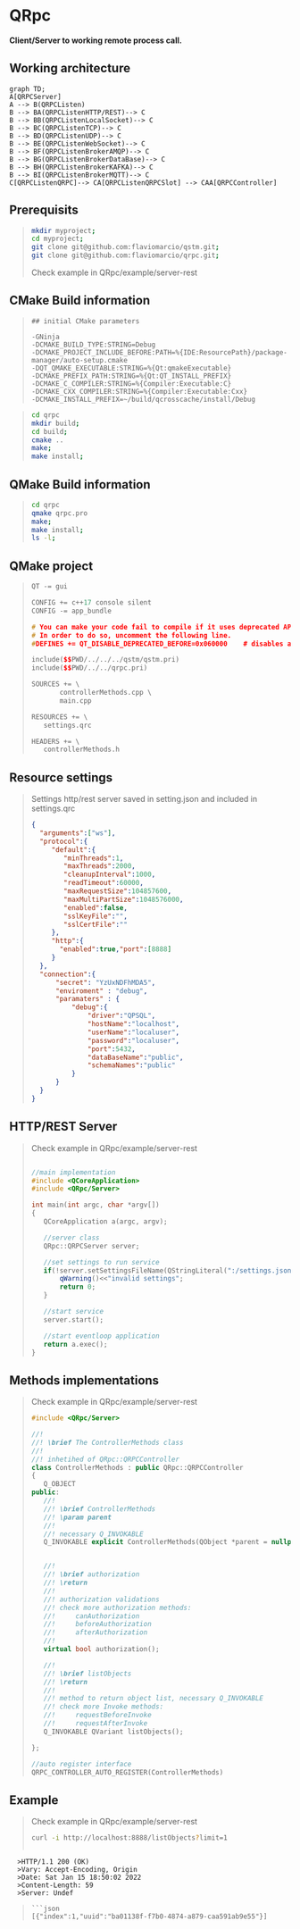 # QRpc

**Client/Server to working remote process call.**


## Working architecture

```mermaid
graph TD;
A[QRPCServer] 
A --> B(QRPCListen)
B --> BA(QRPCListenHTTP/REST)--> C
B --> BB(QRPCListenLocalSocket)--> C
B --> BC(QRPCListenTCP)--> C
B --> BD(QRPCListenUDP)--> C
B --> BE(QRPCListenWebSocket)--> C
B --> BF(QRPCListenBrokerAMQP)--> C
B --> BG(QRPCListenBrokerDataBase)--> C
B --> BH(QRPCListenBrokerKAFKA)--> C
B --> BI(QRPCListenBrokerMQTT)--> C
C[QRPCListenQRPC]--> CA[QRPCListenQRPCSlot] --> CAA[QRPCController]
```

## Prerequisits
>```bash
> mkdir myproject;
> cd myproject;
> git clone git@github.com:flaviomarcio/qstm.git;
> git clone git@github.com:flaviomarcio/qrpc.git;
>```
>Check example in QRpc/example/server-rest


## CMake Build information

>```
>## initial CMake parameters 
>
>-GNinja
>-DCMAKE_BUILD_TYPE:STRING=Debug
>-DCMAKE_PROJECT_INCLUDE_BEFORE:PATH=%{IDE:ResourcePath}/package-manager/auto-setup.cmake
>-DQT_QMAKE_EXECUTABLE:STRING=%{Qt:qmakeExecutable}
>-DCMAKE_PREFIX_PATH:STRING=%{Qt:QT_INSTALL_PREFIX}
>-DCMAKE_C_COMPILER:STRING=%{Compiler:Executable:C}
>-DCMAKE_CXX_COMPILER:STRING=%{Compiler:Executable:Cxx}
>-DCMAKE_INSTALL_PREFIX=~/build/qcrosscache/install/Debug
>```

>```bash
> cd qrpc
> mkdir build;
> cd build;
> cmake ..
> make;
> make install;
>```

## QMake Build information

>```bash
> cd qrpc
> qmake qrpc.pro
> make;
> make install;
> ls -l;
>```

## QMake project

>```c++
>QT -= gui
>
>CONFIG += c++17 console silent
>CONFIG -= app_bundle
>
># You can make your code fail to compile if it uses deprecated APIs.
># In order to do so, uncomment the following line.
>#DEFINES += QT_DISABLE_DEPRECATED_BEFORE=0x060000    # disables all the APIs deprecated before Qt 6.0.0
>
>include($$PWD/../../../qstm/qstm.pri)
>include($$PWD/../../qrpc.pri)
>
>SOURCES += \
>        controllerMethods.cpp \
>        main.cpp
>
>RESOURCES += \
>    settings.qrc
>
>HEADERS += \
>    controllerMethods.h
>```

## Resource settings

>Settings http/rest server saved in setting.json and included in settings.qrc
>```json
>{
>   "arguments":["ws"],
>   "protocol":{
>      "default":{
>         "minThreads":1,
>         "maxThreads":2000,
>         "cleanupInterval":1000,
>         "readTimeout":60000,
>         "maxRequestSize":104857600,
>         "maxMultiPartSize":1048576000,
>         "enabled":false,
>         "sslKeyFile":"",
>         "sslCertFile":""
>      },
>      "http":{
>        "enabled":true,"port":[8888]
>      }
>   },
>   "connection":{
>       "secret": "YzUxNDFhMDA5",
>       "enviroment" : "debug",
>       "paramaters" : {
>           "debug":{
>               "driver":"QPSQL",
>               "hostName":"localhost",
>               "userName":"localuser",
>               "password":"localuser",
>               "port":5432,
>               "dataBaseName":"public",
>               "schemaNames":"public"
>           }
>       }
>   }
>}
>```

## HTTP/REST Server

>Check example in QRpc/example/server-rest
>```c++
> 
>//main implementation
>#include <QCoreApplication>
>#include <QRpc/Server>
>
>int main(int argc, char *argv[])
>{
>    QCoreApplication a(argc, argv);
>
>    //server class
>    QRpc::QRPCServer server;
>
>    //set settings to run service
>    if(!server.setSettingsFileName(QStringLiteral(":/settings.json"))){
>        qWarning()<<"invalid settings";
>        return 0;
>    }
>
>    //start service
>    server.start();
>
>    //start eventloop application
>    return a.exec();
>}
>```

## Methods implementations

>Check example in QRpc/example/server-rest
>
>```c++
>#include <QRpc/Server>
>
>//!
>//! \brief The ControllerMethods class
>//!
>//! inhetihed of QRpc::QRPCController
>class ControllerMethods : public QRpc::QRPCController
>{
>    Q_OBJECT
>public:
>    //!
>    //! \brief ControllerMethods
>    //! \param parent
>    //!
>    //! necessary Q_INVOKABLE
>    Q_INVOKABLE explicit ControllerMethods(QObject *parent = nullptr);
>
>
>    //!
>    //! \brief authorization
>    //! \return
>    //!
>    //! authorization validations
>    //! check more authorization methods:
>    //!     canAuthorization
>    //!     beforeAuthorization
>    //!     afterAuthorization
>    //!
>    virtual bool authorization();
>
>    //!
>    //! \brief listObjects
>    //! \return
>    //!
>    //! method to return object list, necessary Q_INVOKABLE
>    //! check more Invoke methods:
>    //!     requestBeforeInvoke
>    //!     requestAfterInvoke
>    Q_INVOKABLE QVariant listObjects();
>
>};
>
>//auto register interface
>QRPC_CONTROLLER_AUTO_REGISTER(ControllerMethods)   
>```


## Example

>Check example in QRpc/example/server-rest
>```bash
> curl -i http://localhost:8888/listObjects?limit=1
> ```
>```bash
      >HTTP/1.1 200 (OK)
      >Vary: Accept-Encoding, Origin
      >Date: Sat Jan 15 18:50:02 2022
      >Content-Length: 59
      >Server: Undef
>```
>```json
>[{"index":1,"uuid":"ba01138f-f7b0-4874-a879-caa591ab9e55"}]
>```
